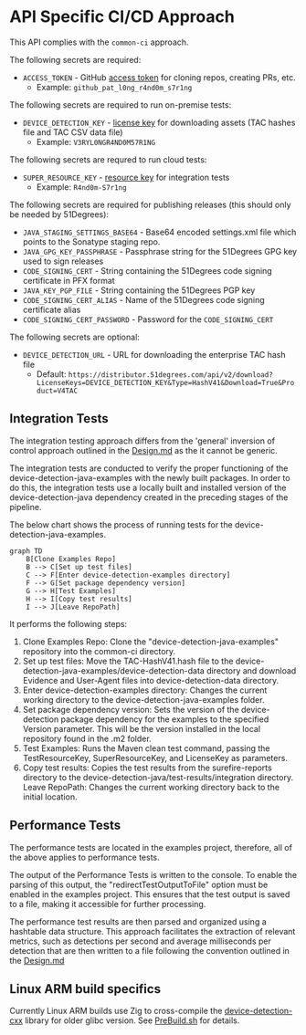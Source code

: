 # API Specific CI/CD Approach
This API complies with the `common-ci` approach.

The following secrets are required:
* `ACCESS_TOKEN` - GitHub [access token](https://docs.github.com/en/authentication/keeping-your-account-and-data-secure/managing-your-personal-access-tokens#about-personal-access-tokens) for cloning repos, creating PRs, etc.
    * Example: `github_pat_l0ng_r4nd0m_s7r1ng`
  
The following secrets are required to run on-premise tests:
* `DEVICE_DETECTION_KEY` - [license key](https://51degrees.com/pricing) for downloading assets (TAC hashes file and TAC CSV data file)
    * Example: `V3RYL0NGR4ND0M57R1NG`
 
The following secrets are requred to run cloud tests:
* `SUPER_RESOURCE_KEY` - [resource key](https://51degrees.com/documentation/4.4/_info__resource_keys.html) for integration tests
    * Example: `R4nd0m-S7r1ng`

The following secrets are required for publishing releases (this should only be needed by 51Degrees):
* `JAVA_STAGING_SETTINGS_BASE64` - Base64 encoded settings.xml file which points to the Sonatype staging repo.
* `JAVA_GPG_KEY_PASSPHRASE` - Passphrase string for the 51Degrees GPG key used to sign releases
* `CODE_SIGNING_CERT` - String containing the 51Degrees code signing certificate in PFX format
* `JAVA_KEY_PGP_FILE` - String containing the 51Degrees PGP key
* `CODE_SIGNING_CERT_ALIAS` - Name of the 51Degrees code signing certificate alias
* `CODE_SIGNING_CERT_PASSWORD` - Password for the `CODE_SIGNING_CERT`

The following secrets are optional:
* `DEVICE_DETECTION_URL` - URL for downloading the enterprise TAC hash file
    * Default: `https://distributor.51degrees.com/api/v2/download?LicenseKeys=DEVICE_DETECTION_KEY&Type=HashV41&Download=True&Product=V4TAC`

## Integration Tests

The integration testing approach differs from the 'general' inversion of control approach outlined in the [Design.md](https://github.com/51Degrees/common-ci/blob/gh-refact/design.md) as the it cannot be generic. 


The integration tests are conducted to verify the proper functioning of the device-detection-java-examples with the newly built packages. In order to do this, the integration tests use a locally built and installed version of the device-detection-java dependency created in the preceding stages of the pipeline. 

The below chart shows the process of running tests for the device-detection-java-examples. 

```mermaid
graph TD
    B[Clone Examples Repo]
    B --> C[Set up test files]
    C --> F[Enter device-detection-examples directory]
    F --> G[Set package dependency version]
    G --> H[Test Examples]
    H --> I[Copy test results]
    I --> J[Leave RepoPath]
```

It performs the following steps:

1. Clone Examples Repo: Clone the "device-detection-java-examples" repository into the common-ci directory.
3. Set up test files: Move the TAC-HashV41.hash file to the device-detection-java-examples/device-detection-data directory and download Evidence and User-Agent files into device-detection-data directory.
4. Enter device-detection-examples directory: Changes the current working directory to the device-detection-java-examples folder.
5. Set package dependency version: Sets the version of the device-detection package dependency for the examples to the specified Version parameter. This will be the version installed in the local repository found in the .m2 folder.
6. Test Examples: Runs the Maven clean test command, passing the TestResourceKey, SuperResourceKey, and LicenseKey as parameters.
7. Copy test results: Copies the test results from the surefire-reports directory to the device-detection-java/test-results/integration directory.
Leave RepoPath: Changes the current working directory back to the initial location.

## Performance Tests

The performance tests are located in the examples project, therefore, all of the above applies to performance tests.

The output of the Performance Tests is written to the console. To enable the parsing of this output, the "redirectTestOutputToFile" option must be enabled in the examples project. This ensures that the test output is saved to a file, making it accessible for further processing.

The performance test results are then parsed and organized using a hashtable data structure. This approach facilitates the extraction of relevant metrics, such as detections per second and average milliseconds per detection that are then written to a file following the convention outlined in the [Design.md](https://github.com/51Degrees/common-ci/blob/gh-refact/design.md)

## Linux ARM build specifics

Currently Linux ARM builds use Zig to cross-compile the [device-detection-cxx](https://github.com/51Degrees/device-detection-cxx) library for older glibc version. See
[PreBuild.sh](../device-detection.hash.engine.on-premise/src/main/cxx/PreBuild.sh) for details.
